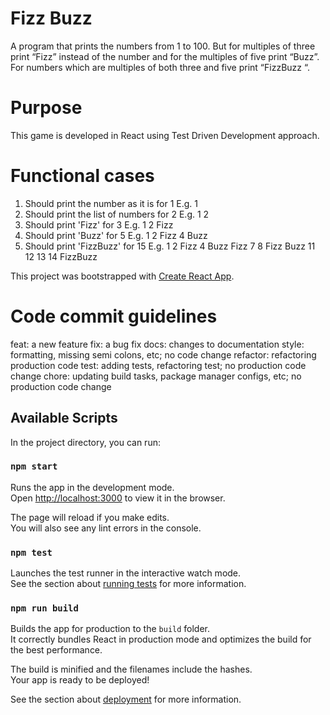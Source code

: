 # Fizz Buzz
A program that prints the numbers from 1 to 100. But for multiples of three print “Fizz” instead of the number and for the multiples of five print “Buzz”. For numbers which are multiples of both three and five print “FizzBuzz “.

# Purpose
This game is developed in React using Test Driven Development approach.

# Functional cases
1) Should print the number as it is for 1 E.g. 1
2) Should print the list of numbers for 2 E.g. 1 2
3) Should print 'Fizz' for 3 E.g. 1 2 Fizz
4) Should print 'Buzz' for 5 E.g. 1 2 Fizz 4 Buzz
5) Should print 'FizzBuzz' for 15 E.g. 1 2 Fizz 4 Buzz Fizz 7 8 Fizz Buzz 11 12 13 14 FizzBuzz

This project was bootstrapped with [Create React App](https://github.com/facebook/create-react-app).

# Code commit guidelines

feat: a new feature
fix: a bug fix
docs: changes to documentation
style: formatting, missing semi colons, etc; no code change
refactor: refactoring production code
test: adding tests, refactoring test; no production code change
chore: updating build tasks, package manager configs, etc; no production code change

## Available Scripts

In the project directory, you can run:

### `npm start`

Runs the app in the development mode.<br />
Open [http://localhost:3000](http://localhost:3000) to view it in the browser.

The page will reload if you make edits.<br />
You will also see any lint errors in the console.

### `npm test`

Launches the test runner in the interactive watch mode.<br />
See the section about [running tests](https://facebook.github.io/create-react-app/docs/running-tests) for more information.

### `npm run build`

Builds the app for production to the `build` folder.<br />
It correctly bundles React in production mode and optimizes the build for the best performance.

The build is minified and the filenames include the hashes.<br />
Your app is ready to be deployed!

See the section about [deployment](https://facebook.github.io/create-react-app/docs/deployment) for more information.